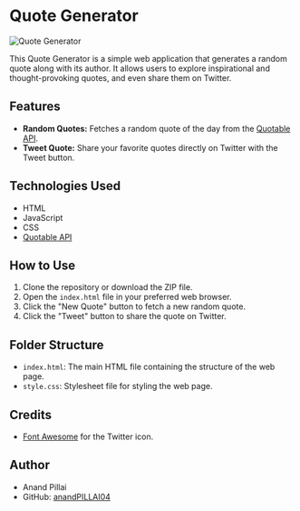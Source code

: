 # Quote Generator

![Quote Generator](https://img.shields.io/badge/Quote%20Generator-JavaScript-green)

This Quote Generator is a simple web application that generates a random quote along with its author. It allows users to explore inspirational and thought-provoking quotes, and even share them on Twitter.

## Features

- **Random Quotes:** Fetches a random quote of the day from the [Quotable API](https://api.quotable.io/quotes/random).
- **Tweet Quote:** Share your favorite quotes directly on Twitter with the Tweet button.


## Technologies Used

- HTML
- JavaScript
- CSS
- [Quotable API](https://api.quotable.io/)

## How to Use

1. Clone the repository or download the ZIP file.
2. Open the `index.html` file in your preferred web browser.
3. Click the "New Quote" button to fetch a new random quote.
4. Click the "Tweet" button to share the quote on Twitter.

## Folder Structure

- `index.html`: The main HTML file containing the structure of the web page.
- `style.css`: Stylesheet file for styling the web page.

## Credits

- [Font Awesome](https://fontawesome.com/) for the Twitter icon.

## Author

- Anand Pillai
- GitHub: [anandPILLAI04](https://github.com/anandPILLAI04)
